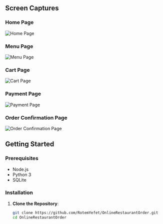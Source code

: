 
## Screen Captures

### Home Page
![Home Page](path/to/homepage.png)

### Menu Page
![Menu Page](path/to/menupage.png)

### Cart Page
![Cart Page](path/to/cartpage.png)

### Payment Page
![Payment Page](path/to/paymentpage.png)

### Order Confirmation Page
![Order Confirmation Page](path/to/orderconfirmationpage.png)

## Getting Started

### Prerequisites
- Node.js
- Python 3
- SQLite

### Installation

1. **Clone the Repository**:
   ```sh
   git clone https://github.com/RotemYefet/OnlineRestaurantOrder.git
   cd OnlineRestaurantOrder
